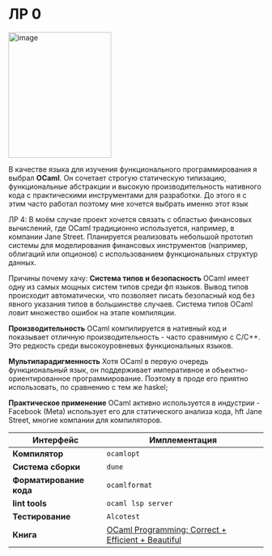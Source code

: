 # ЛР 0

<img width="203" height="248" alt="image" src="https://github.com/user-attachments/assets/cef734bf-0dba-4218-bcf2-ace1e127f608" />

В качестве языка для изучения функционального программирования я выбрал **OCaml**. Он сочетает строгую статическую типизацию, функциональные абстракции и высокую производительность нативного кода с практическими инструментами для разработки. До этого я с этим часто работал поэтому мне хочется выбрать именно этот язык 

ЛР 4: В моём случае проект хочется связать с областью финансовых вычислений, где OCaml традиционно используется, например, в компании Jane Street. Планируется реализовать небольшой прототип системы для моделирования финансовых инструментов (например, облигаций или опционов) с использованием функциональных структур данных.

Причины почему хачу:
**Система типов и безопасность** OCaml имеет одну из самых мощных систем типов среди фп языков. Вывод типов происходит автоматически, что позволяет писать безопасный код без явного указания типов в большинстве случаев. Система типов OCaml ловит множество ошибок на этапе компиляции.

**Производительность** OCaml компилируется в нативный код и показывает отличную производительность - часто сравнимую с C/C++. Это редкость среди высокоуровневых функциональных языков.

**Мультипарадигменность** Хотя OCaml в первую очередь функциональный язык, он поддерживает императивное и объектно-ориентированное программирование. Поэтому в проде его приятно использовать, по сравнению с тем же haskel;

**Практическое применение** OCaml активно используется в индустрии - Facebook (Meta) использует его для статического анализа кода, hft Jane Street, многие компании для компиляторов.

| Интерфейс               | Имплементация                                                                                      |
| ----------------------- | -------------------------------------------------------------------------------------------------- |
| **Компилятор**          | `ocamlopt`                                                                                         |
| **Система сборки**      | `dune`                                                                                             |
| **Форматирование кода** | `ocamlformat`                                                                                      |
| **lint tools**          | `ocaml lsp server`                                                                                 |
| **Тестирование**        | `Alcotest`                                                                                         |
| **Книга**               | [OCaml Programming: Correct + Efficient + Beautiful](https://cs3110.github.io/textbook/cover.html) |
